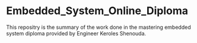 ﻿# Embedded_System_Online_Diploma
This repositry is the summary of the work done in the mastering embedded system diploma provided by Engineer Keroles Shenouda.

